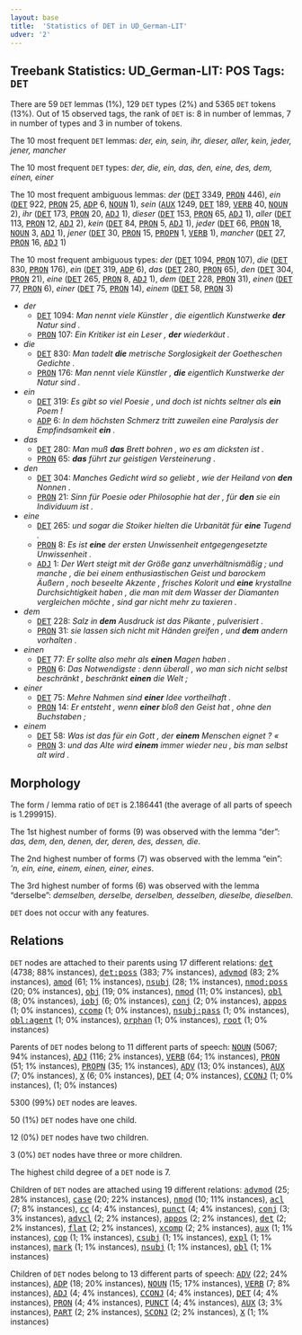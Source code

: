 ```yaml
---
layout: base
title:  'Statistics of DET in UD_German-LIT'
udver: '2'
---
```


## Treebank Statistics: UD_German-LIT: POS Tags: `DET`

There are 59 `DET` lemmas (1%), 129 `DET` types (2%) and 5365 `DET` tokens (13%).
Out of 15 observed tags, the rank of `DET` is: 8 in number of lemmas, 7 in number of types and 3 in number of tokens.

The 10 most frequent `DET` lemmas: <em>der, ein, sein, ihr, dieser, aller, kein, jeder, jener, mancher</em>

The 10 most frequent `DET` types:  <em>der, die, ein, das, den, eine, des, dem, einen, einer</em>

The 10 most frequent ambiguous lemmas: <em>der</em> (<tt><a href="de_lit-pos-DET.html">DET</a></tt> 3349, <tt><a href="de_lit-pos-PRON.html">PRON</a></tt> 446), <em>ein</em> (<tt><a href="de_lit-pos-DET.html">DET</a></tt> 922, <tt><a href="de_lit-pos-PRON.html">PRON</a></tt> 25, <tt><a href="de_lit-pos-ADP.html">ADP</a></tt> 6, <tt><a href="de_lit-pos-NOUN.html">NOUN</a></tt> 1), <em>sein</em> (<tt><a href="de_lit-pos-AUX.html">AUX</a></tt> 1249, <tt><a href="de_lit-pos-DET.html">DET</a></tt> 189, <tt><a href="de_lit-pos-VERB.html">VERB</a></tt> 40, <tt><a href="de_lit-pos-NOUN.html">NOUN</a></tt> 2), <em>ihr</em> (<tt><a href="de_lit-pos-DET.html">DET</a></tt> 173, <tt><a href="de_lit-pos-PRON.html">PRON</a></tt> 20, <tt><a href="de_lit-pos-ADJ.html">ADJ</a></tt> 1), <em>dieser</em> (<tt><a href="de_lit-pos-DET.html">DET</a></tt> 153, <tt><a href="de_lit-pos-PRON.html">PRON</a></tt> 65, <tt><a href="de_lit-pos-ADJ.html">ADJ</a></tt> 1), <em>aller</em> (<tt><a href="de_lit-pos-DET.html">DET</a></tt> 113, <tt><a href="de_lit-pos-PRON.html">PRON</a></tt> 12, <tt><a href="de_lit-pos-ADJ.html">ADJ</a></tt> 2), <em>kein</em> (<tt><a href="de_lit-pos-DET.html">DET</a></tt> 84, <tt><a href="de_lit-pos-PRON.html">PRON</a></tt> 5, <tt><a href="de_lit-pos-ADJ.html">ADJ</a></tt> 1), <em>jeder</em> (<tt><a href="de_lit-pos-DET.html">DET</a></tt> 66, <tt><a href="de_lit-pos-PRON.html">PRON</a></tt> 18, <tt><a href="de_lit-pos-NOUN.html">NOUN</a></tt> 3, <tt><a href="de_lit-pos-ADJ.html">ADJ</a></tt> 1), <em>jener</em> (<tt><a href="de_lit-pos-DET.html">DET</a></tt> 30, <tt><a href="de_lit-pos-PRON.html">PRON</a></tt> 15, <tt><a href="de_lit-pos-PROPN.html">PROPN</a></tt> 1, <tt><a href="de_lit-pos-VERB.html">VERB</a></tt> 1), <em>mancher</em> (<tt><a href="de_lit-pos-DET.html">DET</a></tt> 27, <tt><a href="de_lit-pos-PRON.html">PRON</a></tt> 16, <tt><a href="de_lit-pos-ADJ.html">ADJ</a></tt> 1)

The 10 most frequent ambiguous types:  <em>der</em> (<tt><a href="de_lit-pos-DET.html">DET</a></tt> 1094, <tt><a href="de_lit-pos-PRON.html">PRON</a></tt> 107), <em>die</em> (<tt><a href="de_lit-pos-DET.html">DET</a></tt> 830, <tt><a href="de_lit-pos-PRON.html">PRON</a></tt> 176), <em>ein</em> (<tt><a href="de_lit-pos-DET.html">DET</a></tt> 319, <tt><a href="de_lit-pos-ADP.html">ADP</a></tt> 6), <em>das</em> (<tt><a href="de_lit-pos-DET.html">DET</a></tt> 280, <tt><a href="de_lit-pos-PRON.html">PRON</a></tt> 65), <em>den</em> (<tt><a href="de_lit-pos-DET.html">DET</a></tt> 304, <tt><a href="de_lit-pos-PRON.html">PRON</a></tt> 21), <em>eine</em> (<tt><a href="de_lit-pos-DET.html">DET</a></tt> 265, <tt><a href="de_lit-pos-PRON.html">PRON</a></tt> 8, <tt><a href="de_lit-pos-ADJ.html">ADJ</a></tt> 1), <em>dem</em> (<tt><a href="de_lit-pos-DET.html">DET</a></tt> 228, <tt><a href="de_lit-pos-PRON.html">PRON</a></tt> 31), <em>einen</em> (<tt><a href="de_lit-pos-DET.html">DET</a></tt> 77, <tt><a href="de_lit-pos-PRON.html">PRON</a></tt> 6), <em>einer</em> (<tt><a href="de_lit-pos-DET.html">DET</a></tt> 75, <tt><a href="de_lit-pos-PRON.html">PRON</a></tt> 14), <em>einem</em> (<tt><a href="de_lit-pos-DET.html">DET</a></tt> 58, <tt><a href="de_lit-pos-PRON.html">PRON</a></tt> 3)


* <em>der</em>
  * <tt><a href="de_lit-pos-DET.html">DET</a></tt> 1094: <em>Man nennt viele Künstler , die eigentlich Kunstwerke <b>der</b> Natur sind .</em>
  * <tt><a href="de_lit-pos-PRON.html">PRON</a></tt> 107: <em>Ein Kritiker ist ein Leser , <b>der</b> wiederkäut .</em>
* <em>die</em>
  * <tt><a href="de_lit-pos-DET.html">DET</a></tt> 830: <em>Man tadelt <b>die</b> metrische Sorglosigkeit der Goetheschen Gedichte .</em>
  * <tt><a href="de_lit-pos-PRON.html">PRON</a></tt> 176: <em>Man nennt viele Künstler , <b>die</b> eigentlich Kunstwerke der Natur sind .</em>
* <em>ein</em>
  * <tt><a href="de_lit-pos-DET.html">DET</a></tt> 319: <em>Es gibt so viel Poesie , und doch ist nichts seltner als <b>ein</b> Poem !</em>
  * <tt><a href="de_lit-pos-ADP.html">ADP</a></tt> 6: <em>In dem höchsten Schmerz tritt zuweilen eine Paralysis der Empfindsamkeit <b>ein</b> .</em>
* <em>das</em>
  * <tt><a href="de_lit-pos-DET.html">DET</a></tt> 280: <em>Man muß <b>das</b> Brett bohren , wo es am dicksten ist .</em>
  * <tt><a href="de_lit-pos-PRON.html">PRON</a></tt> 65: <em><b>das</b> führt zur geistigen Versteinerung .</em>
* <em>den</em>
  * <tt><a href="de_lit-pos-DET.html">DET</a></tt> 304: <em>Manches Gedicht wird so geliebt , wie der Heiland von <b>den</b> Nonnen .</em>
  * <tt><a href="de_lit-pos-PRON.html">PRON</a></tt> 21: <em>Sinn für Poesie oder Philosophie hat der , für <b>den</b> sie ein Individuum ist .</em>
* <em>eine</em>
  * <tt><a href="de_lit-pos-DET.html">DET</a></tt> 265: <em>und sogar die Stoiker hielten die Urbanität für <b>eine</b> Tugend .</em>
  * <tt><a href="de_lit-pos-PRON.html">PRON</a></tt> 8: <em>Es ist <b>eine</b> der ersten Unwissenheit entgegengesetzte Unwissenheit .</em>
  * <tt><a href="de_lit-pos-ADJ.html">ADJ</a></tt> 1: <em>Der Wert steigt mit der Größe ganz unverhältnismäßig ; und manche , die bei einem enthusiastischen Geist und barockem Äußern , noch beseelte Akzente , frisches Kolorit und <b>eine</b> krystallne Durchsichtigkeit haben , die man mit dem Wasser der Diamanten vergleichen möchte , sind gar nicht mehr zu taxieren .</em>
* <em>dem</em>
  * <tt><a href="de_lit-pos-DET.html">DET</a></tt> 228: <em>Salz in <b>dem</b> Ausdruck ist das Pikante , pulverisiert .</em>
  * <tt><a href="de_lit-pos-PRON.html">PRON</a></tt> 31: <em>sie lassen sich nicht mit Händen greifen , und <b>dem</b> andern vorhalten .</em>
* <em>einen</em>
  * <tt><a href="de_lit-pos-DET.html">DET</a></tt> 77: <em>Er sollte also mehr als <b>einen</b> Magen haben .</em>
  * <tt><a href="de_lit-pos-PRON.html">PRON</a></tt> 6: <em>Das Notwendigste : denn überall , wo man sich nicht selbst beschränkt , beschränkt <b>einen</b> die Welt ;</em>
* <em>einer</em>
  * <tt><a href="de_lit-pos-DET.html">DET</a></tt> 75: <em>Mehre Nahmen sind <b>einer</b> Idee vortheilhaft .</em>
  * <tt><a href="de_lit-pos-PRON.html">PRON</a></tt> 14: <em>Er entsteht , wenn <b>einer</b> bloß den Geist hat , ohne den Buchstaben ;</em>
* <em>einem</em>
  * <tt><a href="de_lit-pos-DET.html">DET</a></tt> 58: <em>Was ist das für ein Gott , der <b>einem</b> Menschen eignet ? «</em>
  * <tt><a href="de_lit-pos-PRON.html">PRON</a></tt> 3: <em>und das Alte wird <b>einem</b> immer wieder neu , bis man selbst alt wird .</em>

## Morphology

The form / lemma ratio of `DET` is 2.186441 (the average of all parts of speech is 1.299915).

The 1st highest number of forms (9) was observed with the lemma “der”: <em>das, dem, den, denen, der, deren, des, dessen, die</em>.

The 2nd highest number of forms (7) was observed with the lemma “ein”: <em>'n, ein, eine, einem, einen, einer, eines</em>.

The 3rd highest number of forms (6) was observed with the lemma “derselbe”: <em>demselben, derselbe, derselben, desselben, dieselbe, dieselben</em>.

`DET` does not occur with any features.


## Relations

`DET` nodes are attached to their parents using 17 different relations: <tt><a href="de_lit-dep-det.html">det</a></tt> (4738; 88% instances), <tt><a href="de_lit-dep-det-poss.html">det:poss</a></tt> (383; 7% instances), <tt><a href="de_lit-dep-advmod.html">advmod</a></tt> (83; 2% instances), <tt><a href="de_lit-dep-amod.html">amod</a></tt> (61; 1% instances), <tt><a href="de_lit-dep-nsubj.html">nsubj</a></tt> (28; 1% instances), <tt><a href="de_lit-dep-nmod-poss.html">nmod:poss</a></tt> (20; 0% instances), <tt><a href="de_lit-dep-obj.html">obj</a></tt> (19; 0% instances), <tt><a href="de_lit-dep-nmod.html">nmod</a></tt> (11; 0% instances), <tt><a href="de_lit-dep-obl.html">obl</a></tt> (8; 0% instances), <tt><a href="de_lit-dep-iobj.html">iobj</a></tt> (6; 0% instances), <tt><a href="de_lit-dep-conj.html">conj</a></tt> (2; 0% instances), <tt><a href="de_lit-dep-appos.html">appos</a></tt> (1; 0% instances), <tt><a href="de_lit-dep-ccomp.html">ccomp</a></tt> (1; 0% instances), <tt><a href="de_lit-dep-nsubj-pass.html">nsubj:pass</a></tt> (1; 0% instances), <tt><a href="de_lit-dep-obl-agent.html">obl:agent</a></tt> (1; 0% instances), <tt><a href="de_lit-dep-orphan.html">orphan</a></tt> (1; 0% instances), <tt><a href="de_lit-dep-root.html">root</a></tt> (1; 0% instances)

Parents of `DET` nodes belong to 11 different parts of speech: <tt><a href="de_lit-pos-NOUN.html">NOUN</a></tt> (5067; 94% instances), <tt><a href="de_lit-pos-ADJ.html">ADJ</a></tt> (116; 2% instances), <tt><a href="de_lit-pos-VERB.html">VERB</a></tt> (64; 1% instances), <tt><a href="de_lit-pos-PRON.html">PRON</a></tt> (51; 1% instances), <tt><a href="de_lit-pos-PROPN.html">PROPN</a></tt> (35; 1% instances), <tt><a href="de_lit-pos-ADV.html">ADV</a></tt> (13; 0% instances), <tt><a href="de_lit-pos-AUX.html">AUX</a></tt> (7; 0% instances), <tt><a href="de_lit-pos-X.html">X</a></tt> (6; 0% instances), <tt><a href="de_lit-pos-DET.html">DET</a></tt> (4; 0% instances), <tt><a href="de_lit-pos-CCONJ.html">CCONJ</a></tt> (1; 0% instances),  (1; 0% instances)

5300 (99%) `DET` nodes are leaves.

50 (1%) `DET` nodes have one child.

12 (0%) `DET` nodes have two children.

3 (0%) `DET` nodes have three or more children.

The highest child degree of a `DET` node is 7.

Children of `DET` nodes are attached using 19 different relations: <tt><a href="de_lit-dep-advmod.html">advmod</a></tt> (25; 28% instances), <tt><a href="de_lit-dep-case.html">case</a></tt> (20; 22% instances), <tt><a href="de_lit-dep-nmod.html">nmod</a></tt> (10; 11% instances), <tt><a href="de_lit-dep-acl.html">acl</a></tt> (7; 8% instances), <tt><a href="de_lit-dep-cc.html">cc</a></tt> (4; 4% instances), <tt><a href="de_lit-dep-punct.html">punct</a></tt> (4; 4% instances), <tt><a href="de_lit-dep-conj.html">conj</a></tt> (3; 3% instances), <tt><a href="de_lit-dep-advcl.html">advcl</a></tt> (2; 2% instances), <tt><a href="de_lit-dep-appos.html">appos</a></tt> (2; 2% instances), <tt><a href="de_lit-dep-det.html">det</a></tt> (2; 2% instances), <tt><a href="de_lit-dep-flat.html">flat</a></tt> (2; 2% instances), <tt><a href="de_lit-dep-xcomp.html">xcomp</a></tt> (2; 2% instances), <tt><a href="de_lit-dep-aux.html">aux</a></tt> (1; 1% instances), <tt><a href="de_lit-dep-cop.html">cop</a></tt> (1; 1% instances), <tt><a href="de_lit-dep-csubj.html">csubj</a></tt> (1; 1% instances), <tt><a href="de_lit-dep-expl.html">expl</a></tt> (1; 1% instances), <tt><a href="de_lit-dep-mark.html">mark</a></tt> (1; 1% instances), <tt><a href="de_lit-dep-nsubj.html">nsubj</a></tt> (1; 1% instances), <tt><a href="de_lit-dep-obl.html">obl</a></tt> (1; 1% instances)

Children of `DET` nodes belong to 13 different parts of speech: <tt><a href="de_lit-pos-ADV.html">ADV</a></tt> (22; 24% instances), <tt><a href="de_lit-pos-ADP.html">ADP</a></tt> (18; 20% instances), <tt><a href="de_lit-pos-NOUN.html">NOUN</a></tt> (15; 17% instances), <tt><a href="de_lit-pos-VERB.html">VERB</a></tt> (7; 8% instances), <tt><a href="de_lit-pos-ADJ.html">ADJ</a></tt> (4; 4% instances), <tt><a href="de_lit-pos-CCONJ.html">CCONJ</a></tt> (4; 4% instances), <tt><a href="de_lit-pos-DET.html">DET</a></tt> (4; 4% instances), <tt><a href="de_lit-pos-PRON.html">PRON</a></tt> (4; 4% instances), <tt><a href="de_lit-pos-PUNCT.html">PUNCT</a></tt> (4; 4% instances), <tt><a href="de_lit-pos-AUX.html">AUX</a></tt> (3; 3% instances), <tt><a href="de_lit-pos-PART.html">PART</a></tt> (2; 2% instances), <tt><a href="de_lit-pos-SCONJ.html">SCONJ</a></tt> (2; 2% instances), <tt><a href="de_lit-pos-X.html">X</a></tt> (1; 1% instances)

